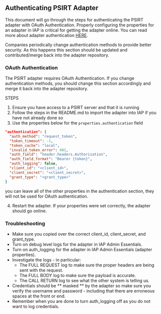 ## Authenticating PSIRT Adapter 

This document will go through the steps for authenticating the PSIRT adapter with OAuth Authentication. Properly configuring the properties for an adapter in IAP is critical for getting the adapter online. You can read more about adapter authentication <a href="https://docs.itential.com/opensource/docs/authentication" target="_blank">HERE</a>. 

Companies periodically change authentication methods to provide better security. As this happens this section should be updated and contributed/merge back into the adapter repository.

### OAuth Authentication
The PSIRT adapter requires OAuth Authentication. If you change authentication methods, you should change this section accordingly and merge it back into the adapter repository.

STEPS  
1. Ensure you have access to a PSIRT server and that it is running
2. Follow the steps in the README.md to import the adapter into IAP if you have not already done so
3. Use the properties below for the ```properties.authentication``` field
```json
"authentication": {
  "auth_method": "request_token",
  "token_timeout": -1,
  "token_cache": "local",
  "invalid_token_error": 401,
  "auth_field": "header.headers.Authorization",
  "auth_field_format": "Bearer {token}",
  "auth_logging": false,
  "client_id": "<client_id>",
  "client_secret": "<client_secret>",
  "grant_type": "<grant_type>"
}
```
you can leave all of the other properties in the authentication section, they will not be used for OAuth authentication.

4. Restart the adapter. If your properties were set correctly, the adapter should go online. 

### Troubleshooting
- Make sure you copied over the correct client_id, client_secret, and grant_type.
- Turn on debug level logs for the adapter in IAP Admin Essentials.
- Turn on auth_logging for the adapter in IAP Admin Essentials (adapter properties).
- Investigate the logs - in particular:
  - The FULL REQUEST log to make sure the proper headers are being sent with the request.
  - The FULL BODY log to make sure the payload is accurate.
  - The CALL RETURN log to see what the other system is telling us.
- Credentials should be ** masked ** by the adapter so make sure you verify the username and password - including that there are erroneous spaces at the front or end.
- Remember when you are done to turn auth_logging off as you do not want to log credentials.
